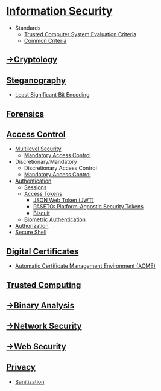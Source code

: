 # [Information Security](Information%20Security.md)
- Standards
  - [Trusted Computer System Evaluation Criteria](Standards/TCSEC.md)
  - [Common Criteria](Standards/Common%20Criteria.md)

## [→Cryptology](https://github.com/Chaoses-Ib/Cryptology)

## [Steganography](Steganography/README.md)
- [Least Significant Bit Encoding](Steganography/Least%20Significant%20Bit%20Encoding.md)

## [Forensics](Forensics/README.md)

## [Access Control](Access%20Control/README.md)
- [Multilevel Security](Access%20Control/Multilevel%20Security.md)
  - [Mandatory Access Control](Access%20Control/Mandatory%20Access%20Control.md)
- Discretionary/Mandatory
  - Discretionary Access Control
  - [Mandatory Access Control](Access%20Control/Mandatory%20Access%20Control.md)
- [Authentication](Access%20Control/Authentication/README.md)
  - [Sessions](Access%20Control/Authentication/Sessions/README.md)
  - [Access Tokens](Access%20Control/Authentication/Tokens/README.md)
    - [JSON Web Token (JWT)](<Access Control/Authentication/Tokens/JSON Web.md>)
    - [PASETO: Platform-Agnostic Security Tokens](Access%20Control/Authentication/Tokens/PASETO.md)
    - [Biscuit](Access%20Control/Authentication/Tokens/Biscuit.md)
  - [Biometric Authentication](Access%20Control/Authentication/Biometric/README.md)
- [Authorization](Access%20Control/Authorization/README.md)
- [Secure Shell](Access%20Control/SSH/README.md)

## [Digital Certificates](Certificates/README.md)
- [Automatic Certificate Management Environment (ACME)](Certificates/Automatic.md)

## [Trusted Computing](Trusted%20Computing/README.md)

## [→Binary Analysis](https://github.com/Chaoses-Ib/BinaryAnalysis)

## [→Network Security](https://github.com/Chaoses-Ib/Networks#security)

## [→Web Security](https://github.com/Chaoses-Ib/web#security)

## [Privacy](Privacy/README.md)
- [Sanitization](Privacy/Sanitization/README.md)